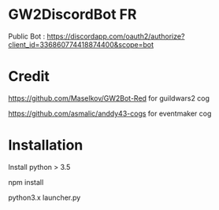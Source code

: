 # GW2DiscordBot FR

Public Bot : https://discordapp.com/oauth2/authorize?client_id=336860774418874400&scope=bot

# Credit
https://github.com/Maselkov/GW2Bot-Red for guildwars2 cog

https://github.com/asmalic/anddy43-cogs for eventmaker cog

# Installation
Install python > 3.5

npm install

python3.x launcher.py
